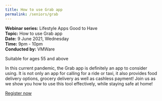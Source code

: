 ```yaml
---
title: How to use Grab app
permalink: /seniors/grab
---
```

**Webinar series:** Lifestyle Apps Good to Have</br> **Topic:** How to use Grab app</br> **Date:** 9 June 2021, Wednesday</br> **Time:** 9pm - 10pm </br> **Conducted by:** VMWare

Suitable for ages 55 and above

In this current pandemic, the Grab app is definitely an app to consider using. It is not only an app for calling for a ride or taxi, it also provides food delivery options, grocery delivery as well as cashless payment! Join us as we show you how to use this tool effectively, while staying safe at home!

[Register now](https://zoom.us/webinar/register/1316208429954/WN_gOYinfzyRE2bKwJmGnWsiQ)